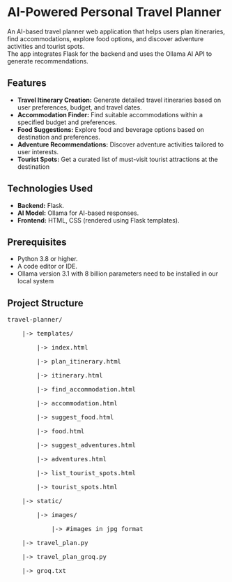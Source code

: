 <h1>AI-Powered Personal Travel Planner</h1>
<p>
An AI-based travel planner web application that helps users plan itineraries, find accommodations, explore food options, and discover adventure activities and tourist spots.<br>
The app integrates Flask for the backend and uses the Ollama AI API to generate recommendations.
</p>

<h2>Features</h2>
<ul type=point>
<li><b>Travel Itinerary Creation:</b> Generate detailed travel itineraries based on user preferences, budget, and travel dates.<br></li>
<li><b>Accommodation Finder:</b> Find suitable accommodations within a specified budget and preferences.<br></li>
<li><b>Food Suggestions:</b> Explore food and beverage options based on destination and preferences.<br></li>
<li><b>Adventure Recommendations:</b> Discover adventure activities tailored to user interests.<br></li>
<li><b>Tourist Spots:</b> Get a curated list of must-visit tourist attractions at the destination<br></li>
</ul>

<h2>Technologies Used</h2>
<ul type=point>
<li><b>Backend:</b> Flask.<br></li>
<li><b>AI Model:</b> Ollama for AI-based responses.<br></li>
<li><b>Frontend:</b> HTML, CSS (rendered using Flask templates).<br></li>
</ul>

<h2>Prerequisites</h2>
<ul type=point>
<li>Python 3.8 or higher.<br></li>
<li>A code editor or IDE.<br></li>
<li>Ollama version 3.1 with 8 billion parameters need to be installed in our local system</li>
</ul>

<h2>Project Structure</h2>
<pre>
travel-planner/<br>
	|-> templates/<br>
		|-> index.html<br>
		|-> plan_itinerary.html<br>
		|-> itinerary.html<br>
		|-> find_accommodation.html<br>
		|-> accommodation.html<br>
		|-> suggest_food.html<br>
		|-> food.html<br>
		|-> suggest_adventures.html<br>
		|-> adventures.html<br>
		|-> list_tourist_spots.html<br>
		|-> tourist_spots.html<br>
	|-> static/ <br>
		|-> images/<br>
			|-> #images in jpg format<br>
	|-> travel_plan.py<br>
	|-> travel_plan_groq.py<br>
	|-> groq.txt<br>
</pre>
